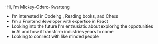  -Hi, I’m Mickey-Oduro-Kwarteng
- I’m interested in Codeing , Reading books, and Chess
- I'm a Frontend developer with expertise in React
- Looking into the future I'm enthusiatic about exploring the oppotunities in AI and how it transform industries years to come
- Looking to connect with like minded people
